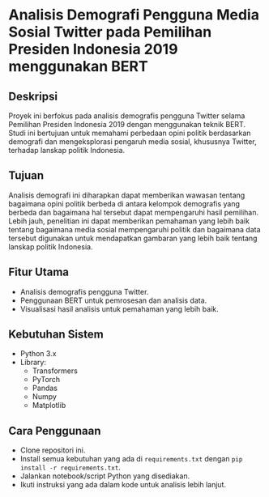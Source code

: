 # Analisis Demografi Pengguna Media Sosial Twitter pada Pemilihan Presiden Indonesia 2019 menggunakan BERT

## Deskripsi
Proyek ini berfokus pada analisis demografis pengguna Twitter selama Pemilihan Presiden Indonesia 2019 dengan menggunakan teknik BERT. Studi ini bertujuan untuk memahami perbedaan opini politik berdasarkan demografi dan mengeksplorasi pengaruh media sosial, khususnya Twitter, terhadap lanskap politik Indonesia.

## Tujuan
Analisis demografi ini diharapkan dapat memberikan wawasan tentang bagaimana opini politik berbeda di antara kelompok demografis yang berbeda dan bagaimana hal tersebut dapat mempengaruhi hasil pemilihan. Lebih jauh, penelitian ini dapat memberikan pemahaman yang lebih baik tentang bagaimana media sosial mempengaruhi politik dan bagaimana data tersebut digunakan untuk mendapatkan gambaran yang lebih baik tentang lanskap politik Indonesia.

## Fitur Utama
- Analisis demografis pengguna Twitter.
- Penggunaan BERT untuk pemrosesan dan analisis data.
- Visualisasi hasil analisis untuk pemahaman yang lebih baik.

## Kebutuhan Sistem
- Python 3.x
- Library:
  - Transformers
  - PyTorch
  - Pandas
  - Numpy
  - Matplotlib

## Cara Penggunaan
- Clone repositori ini.
- Install semua kebutuhan yang ada di `requirements.txt` dengan `pip install -r requirements.txt`.
- Jalankan notebook/script Python yang disediakan.
- Ikuti instruksi yang ada dalam kode untuk analisis lebih lanjut.
